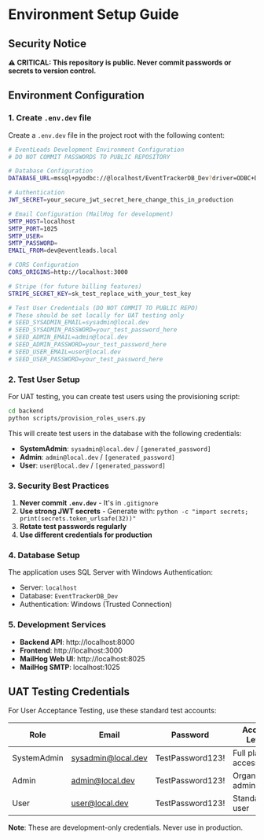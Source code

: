 # Environment Setup Guide

## Security Notice
**⚠️ CRITICAL: This repository is public. Never commit passwords or secrets to version control.**

## Environment Configuration

### 1. Create `.env.dev` file
Create a `.env.dev` file in the project root with the following content:

```bash
# EventLeads Development Environment Configuration
# DO NOT COMMIT PASSWORDS TO PUBLIC REPOSITORY

# Database Configuration
DATABASE_URL=mssql+pyodbc://@localhost/EventTrackerDB_Dev?driver=ODBC+Driver+17+for+SQL+Server&trusted_connection=yes

# Authentication
JWT_SECRET=your_secure_jwt_secret_here_change_this_in_production

# Email Configuration (MailHog for development)
SMTP_HOST=localhost
SMTP_PORT=1025
SMTP_USER=
SMTP_PASSWORD=
EMAIL_FROM=dev@eventleads.local

# CORS Configuration
CORS_ORIGINS=http://localhost:3000

# Stripe (for future billing features)
STRIPE_SECRET_KEY=sk_test_replace_with_your_test_key

# Test User Credentials (DO NOT COMMIT TO PUBLIC REPO)
# These should be set locally for UAT testing only
# SEED_SYSADMIN_EMAIL=sysadmin@local.dev
# SEED_SYSADMIN_PASSWORD=your_test_password_here
# SEED_ADMIN_EMAIL=admin@local.dev
# SEED_ADMIN_PASSWORD=your_test_password_here
# SEED_USER_EMAIL=user@local.dev
# SEED_USER_PASSWORD=your_test_password_here
```

### 2. Test User Setup
For UAT testing, you can create test users using the provisioning script:

```bash
cd backend
python scripts/provision_roles_users.py
```

This will create test users in the database with the following credentials:

- **SystemAdmin**: `sysadmin@local.dev` / `[generated_password]`
- **Admin**: `admin@local.dev` / `[generated_password]`
- **User**: `user@local.dev` / `[generated_password]`

### 3. Security Best Practices

1. **Never commit `.env.dev`** - It's in `.gitignore`
2. **Use strong JWT secrets** - Generate with: `python -c "import secrets; print(secrets.token_urlsafe(32))"`
3. **Rotate test passwords regularly**
4. **Use different credentials for production**

### 4. Database Setup

The application uses SQL Server with Windows Authentication:
- Server: `localhost`
- Database: `EventTrackerDB_Dev`
- Authentication: Windows (Trusted Connection)

### 5. Development Services

- **Backend API**: http://localhost:8000
- **Frontend**: http://localhost:3000
- **MailHog Web UI**: http://localhost:8025
- **MailHog SMTP**: localhost:1025

## UAT Testing Credentials

For User Acceptance Testing, use these standard test accounts:

| Role | Email | Password | Access Level |
|------|-------|----------|--------------|
| SystemAdmin | sysadmin@local.dev | TestPassword123! | Full platform access |
| Admin | admin@local.dev | TestPassword123! | Organization admin |
| User | user@local.dev | TestPassword123! | Standard user |

**Note**: These are development-only credentials. Never use in production.
